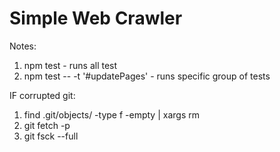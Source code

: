 # Simple Web Crawler

Notes:
1. npm test - runs all test
2. npm test --  -t '#updatePages' - runs specific group of tests

IF corrupted git:
1. find .git/objects/ -type f -empty | xargs rm
2. git fetch -p
3. git fsck --full